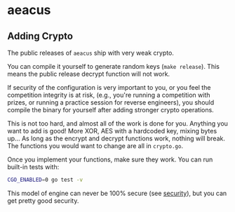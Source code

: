 # aeacus

## Adding Crypto

The public releases of `aeacus` ship with very weak crypto.

You can compile it yourself to generate random keys (`make release`). This means the public release decrypt function will not work.

If security of the configuration is very important to you, or you feel the competition integrity is at risk, (e.g., you're running a competition with prizes, or running a practice session for reverse engineers), you should compile the binary for yourself after adding stronger crypto operations.

This is not too hard, and almost all of the work is done for you. Anything you want to add is good! More XOR, AES with a hardcoded key, mixing bytes up... As long as the encrypt and decrypt functions work, nothing will break. The functions you would want to change are all in `crypto.go`.

Once you implement your functions, make sure they work. You can run built-in tests with:

```bash
CGO_ENABLED=0 go test -v
```

This model of engine can never be 100% secure (see [security](security.md)), but you can get pretty good security.
